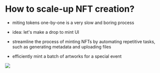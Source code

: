 # How to scale-up NFT creation?

<div grid="~ cols-2 gap-2" m="t-2">


<div>

- miting tokens one-by-one is a very slow and boring process

- idea: let's make a drop to mint UI

- streamline the process of minting NFTs by automating repetitive tasks, such as generating metadata and uploading files

- efficiently mint a batch of artworks for a special event

</div>
<div>
  <img border="rounded" src="/massmint.png">
</div>
</div>